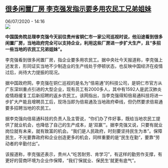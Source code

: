 <!--1594040087000-->
[很多闲置厂房 李克强发指示要多用农民工兄弟姐妹](http://www.rfi.fr//cn/%E4%B8%AD%E5%9B%BD/20200706-%E5%BE%88%E5%A4%9A%E9%97%B2%E7%BD%AE%E5%8E%82%E6%88%BF-%E6%9D%8E%E5%85%8B%E5%BC%BA%E5%8F%91%E6%8C%87%E7%A4%BA%E8%A6%81%E5%A4%9A%E7%94%A8%E5%86%9C%E6%B0%91%E5%B7%A5%E5%85%84%E5%BC%9F%E5%A7%90%E5%A6%B9)
------

<div>06/07/2020 - 14:16</div><img src="https://s.rfi.fr/media/display/c1f513a4-a0cc-11ea-afd6-005056bf18d4/w:310/p:16x9/2020-05-28T092026Z_837530563_RC2LXG93Q12T_RTRMADP_3_CHINA-PARLIAMENT.JPG"><p><strong>中国国务院总理李克强今天前往贵州省铜仁市一家公司巡视时说，他沿途看到很多闲置厂房，当地政府完全可以支持企业，利用这些厂房进一步扩大生产，且“多招一些当地的农民工兄弟姐妹”。</strong></p><div class="t-content__body u-clearfix"><div class="m-interstitial"></div><p>李克强看到很多闲置厂房，指企业要多用农民工。据中央社今天报道称，李克强上述发言，形同证实当地不少制造业的生产线处于停顿状态，也反映中国经济在疫情过后，尚待大力提振的现况。</p><p>据中国政府网，李克强在铜仁巡视的是名为“倍易通”的科技公司，是铜仁市官方从广东深圳重点引进的大型企业，现有员工有2000多人，其中有1592人是武汉肺炎疫情趋缓复工后新招聘的返乡农民工。该网指出，当李克强得知倍易通科技将进一步扩大产能且增聘员工后，现场当即为倍易通及当地政府牵线，但仍然要求倍易通要多招聘当地的农民工。</p><p>据李克强向倍易通科技的负责人及主管说，“你们办了件好事，既给当地农民工提供了就业机会，也降低了自己的生产成本，是‘双赢’”。据李克强又说，只要有就业岗位就有未来，就有致富的机会。“我们是人民政府，时刻要坚持民生为本”。保障民生，不光要靠政府和企业创造更多的机会，同样重要的是“民生在勤”，要靠“劳动者的辛勤付出”。</p><p>该报道称，李克强还表示，贵州人“吃苦耐劳、肯学习”，有这样的勤劳作支撑，有更好的营商环境为企业作保障，“我们‘保就业、保民生’就更有底气”。</p><div class="o-self-promo o-self-promo--nl o-self-promo--hidden" data-selfpromo-newsletter></div><div class="o-self-promo o-self-promo--app o-self-promo--hidden" data-selfpromo-app></div></div>
